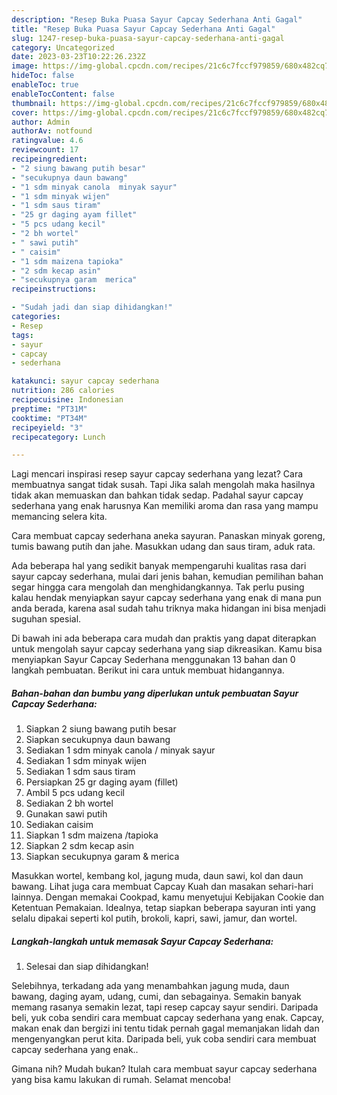 ```yaml
---
description: "Resep Buka Puasa Sayur Capcay Sederhana Anti Gagal"
title: "Resep Buka Puasa Sayur Capcay Sederhana Anti Gagal"
slug: 1247-resep-buka-puasa-sayur-capcay-sederhana-anti-gagal
category: Uncategorized
date: 2023-03-23T10:22:26.232Z
image: https://img-global.cpcdn.com/recipes/21c6c7fccf979859/680x482cq70/sayur-capcay-sederhana-foto-resep-utama.jpg
hideToc: false
enableToc: true
enableTocContent: false
thumbnail: https://img-global.cpcdn.com/recipes/21c6c7fccf979859/680x482cq70/sayur-capcay-sederhana-foto-resep-utama.jpg
cover: https://img-global.cpcdn.com/recipes/21c6c7fccf979859/680x482cq70/sayur-capcay-sederhana-foto-resep-utama.jpg
author: Admin
authorAv: notfound
ratingvalue: 4.6
reviewcount: 17
recipeingredient:
- "2 siung bawang putih besar"
- "secukupnya daun bawang"
- "1 sdm minyak canola  minyak sayur"
- "1 sdm minyak wijen"
- "1 sdm saus tiram"
- "25 gr daging ayam fillet"
- "5 pcs udang kecil"
- "2 bh wortel"
- " sawi putih"
- " caisim"
- "1 sdm maizena tapioka"
- "2 sdm kecap asin"
- "secukupnya garam  merica"
recipeinstructions:

- "Sudah jadi dan siap dihidangkan!"
categories:
- Resep
tags:
- sayur
- capcay
- sederhana

katakunci: sayur capcay sederhana 
nutrition: 286 calories
recipecuisine: Indonesian
preptime: "PT31M"
cooktime: "PT34M"
recipeyield: "3"
recipecategory: Lunch

---
```



Lagi mencari inspirasi resep sayur capcay sederhana yang lezat? Cara membuatnya sangat tidak susah. Tapi Jika salah mengolah maka hasilnya tidak akan memuaskan dan bahkan tidak sedap. Padahal sayur capcay sederhana yang enak harusnya Kan memiliki aroma dan rasa yang mampu memancing selera kita.


Cara membuat capcay sederhana aneka sayuran. Panaskan minyak goreng, tumis bawang putih dan jahe. Masukkan udang dan saus tiram, aduk rata.

Ada beberapa hal yang sedikit banyak mempengaruhi kualitas rasa dari sayur capcay sederhana, mulai dari jenis bahan, kemudian pemilihan bahan segar hingga cara mengolah dan menghidangkannya. Tak perlu pusing kalau hendak menyiapkan sayur capcay sederhana yang enak di mana pun anda berada, karena asal sudah tahu triknya maka hidangan ini bisa menjadi suguhan spesial.


Di bawah ini ada beberapa cara mudah dan praktis yang dapat diterapkan untuk mengolah sayur capcay sederhana yang siap dikreasikan. Kamu bisa menyiapkan Sayur Capcay Sederhana menggunakan 13 bahan dan 0 langkah pembuatan. Berikut ini cara untuk membuat hidangannya.

<!--inarticleads1-->

##### Bahan-bahan dan bumbu yang diperlukan untuk pembuatan Sayur Capcay Sederhana:

1. Siapkan 2 siung bawang putih besar
1. Siapkan secukupnya daun bawang
1. Sediakan 1 sdm minyak canola / minyak sayur
1. Sediakan 1 sdm minyak wijen
1. Sediakan 1 sdm saus tiram
1. Persiapkan 25 gr daging ayam (fillet)
1. Ambil 5 pcs udang kecil
1. Sediakan 2 bh wortel
1. Gunakan  sawi putih
1. Sediakan  caisim
1. Siapkan 1 sdm maizena /tapioka
1. Siapkan 2 sdm kecap asin
1. Siapkan secukupnya garam &amp; merica


Masukkan wortel, kembang kol, jagung muda, daun sawi, kol dan daun bawang. Lihat juga cara membuat Capcay Kuah dan masakan sehari-hari lainnya. Dengan memakai Cookpad, kamu menyetujui Kebijakan Cookie dan Ketentuan Pemakaian. Idealnya, tetap siapkan beberapa sayuran inti yang selalu dipakai seperti kol putih, brokoli, kapri, sawi, jamur, dan wortel. 

<!--inarticleads2-->

##### Langkah-langkah untuk memasak Sayur Capcay Sederhana:


1. Selesai dan siap dihidangkan!

Selebihnya, terkadang ada yang menambahkan jagung muda, daun bawang, daging ayam, udang, cumi, dan sebagainya. Semakin banyak memang rasanya semakin lezat, tapi resep capcay sayur sendiri. Daripada beli, yuk coba sendiri cara membuat capcay sederhana yang enak. Capcay, makan enak dan bergizi ini tentu tidak pernah gagal memanjakan lidah dan mengenyangkan perut kita. Daripada beli, yuk coba sendiri cara membuat capcay sederhana yang enak.. 

Gimana nih? Mudah bukan? Itulah cara membuat sayur capcay sederhana yang bisa kamu lakukan di rumah. Selamat mencoba!
